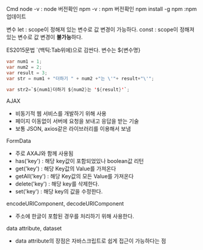 Cmd
node -v : node 버전확인
npm -v : npm 버전확인
npm install -g npm :npm 업데이트

변수
let : scope이 정해져 있는 변수로 값 변경이 가능하다.
const : scope이 정해져 있는 변수로 값 변경이 **불가능**하다.

ES2015문법
`(백틱:Tab위에)으로 감싼다.
변수는 ${변수명}
```java
var num1 = 1;
var num2 = 2;
var result = 3;
var str = num1 + "더하기 " + num2 +"는 \'"+ result+"\'";

var str2=`${num1}더하기 ${num2}는 '${result}'`;
```

AJAX
- 비동기적 웹 서비스를 개발하기 위해 사용
- 페이지 이동없이 서버에 요청을 보내고 응답을 받는 기술
- 보통 JSON, axios같은 라이브러리를 이용해서 보냄

FormData
- 주로 AXAJ와 함께 사용됨
- has('key') : 해당 key값이 포함되었있나 boolean값 리턴
- get('key') : 해당 Key값의 Value를 가져온다
- getAll('key') : 해당 Key값의 모든 Value를 가져온다
- delete('key') : 해당 key를 삭제한다.
- set('key') : 해당 key의 값을 수정한다.

encodeURIComponent, decodeURIComponent
- 주소에 한글이 포함된 경우를 처리하기 위해 사용한다.

data attribute, dataset
- data attribute의 장점은 자바스크립트로 쉽게 접근이 가능하다는 점


